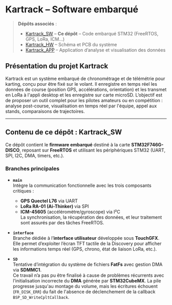 # Kartrack – Software embarqué

> **Dépôts associés** :  
> - [Kartrack_SW](https://github.com/erripe13/Kartrack_SW) – **Ce dépôt** – Code embarqué STM32 (FreeRTOS, GPS, LoRa, ICM...)  
> - [Kartrack_HW](https://github.com/erripe13/Kartrack_HW) – Schéma et PCB du système  
> - [Kartrack_APP](https://github.com/erripe13/Kartrack_APP) – Application d’analyse et visualisation des données

## Présentation du projet Kartrack

Kartrack est un système embarqué de chronométrage et de télémétrie pour karting, conçu pour être fixé sur le volant. Il enregistre en temps réel les données de course (position GPS, accélérations, orientation) et les transmet en LoRa à l'appli desktop et les enregistre sur carte microSD. L’objectif est de proposer un outil complet pour les pilotes amateurs ou en compétition : analyse post-course, visualisation en temps réel par l'équipe, appel aux stands, comparaisons de trajectoires.

---

## Contenu de ce dépôt : Kartrack_SW

Ce dépôt contient le **firmware embarqué** destiné à la carte **STM32F746G-DISCO**, reposant sur **FreeRTOS** et utilisant les périphériques STM32 (UART, SPI, I2C, DMA, timers, etc.).

### Branches principales

- **`main`**  
  Intègre la communication fonctionnelle avec les trois composants critiques :
  - **GPS Quectel L76** via UART
  - **LoRa RA-01 (Ai-Thinker)** via SPI
  - **ICM-45605** (accéléromètre/gyroscope) via I²C  
  La synchronisation, la récupération des données, et leur traitement sont assurés par des tâches FreeRTOS.

- **`interface`**  
  Branche dédiée à l’**interface utilisateur** développée sous **TouchGFX**. Elle permet d’exploiter l’écran TFT tactile de la Discovery pour afficher les informations temps réel (GPS, chrono, état de liaison LoRa, etc.).

- **`SD`**  
  Tentative d’intégration du système de fichiers **FatFs** avec gestion DMA via **SDMMC1**.  
  Ce travail n’a pas pu être finalisé à cause de problèmes récurrents avec l’initialisation incorrecte du **DMA** générée par **STM32CubeMX**. La pile progresse jusqu'au montage du volume, mais les écritures échouent (`FR_DISK_ERR`) du fait de l'absence de déclenchement de la callback `BSP_SD_WriteCpltCallback`.

